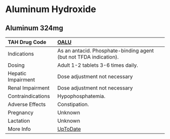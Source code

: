 # Aluminum Hydroxide

## Aluminum 324mg

| TAH Drug Code      | [OALU](https://www.tahsda.org.tw/drugs/hissearch.php?drug_code=OALU)              |
|:-------------------|:----------------------------------------------------------------------------------|
| Indications        | As an antacid. Phosphate-binding agent (but not TFDA indication).                 |
| Dosing             | Adult 1-2 tablets 3-6 times daily.                                                |
| Hepatic Impairment | Dose adjustment not necessary                                                     |
| Renal Impairment   | Dose adjustment not necessary                                                     |
| Contraindications  | Hypophosphatemia.                                                                 |
| Adverse Effects    | Constipation.                                                                     |
| Pregnancy          | Unknown                                                                           |
| Lactation          | Unknown                                                                           |
| More Info          | [UpToDate](https://www.uptodate.com/contents/aluminum-hydroxide-drug-information) |

